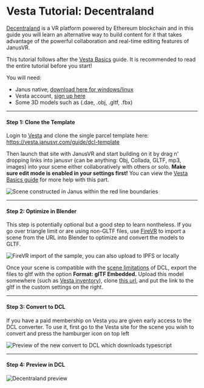 # Vesta Tutorial: Decentraland

[Decentraland](https://decentraland.org) is a VR platform powered by Ethereum blockchain and in this guide you will learn an alternative way to build content for it that takes advantage of the powerful collaboration and real-time editing features of JanusVR. 

This tutorial follows after the [Vesta Basics](https://github.com/madjin/janus-guide/blob/master/guide/tutorials/vestabasics.md) guide. It is recommended to read the entire tutorial before you start!

You will need:

- Janus native, [download here for windows/linux](http://janusvr.com/download.php)
- Vesta account, [sign up here](https://vesta.janusvr.com/plans)
- Some 3D models such as (.dae, .obj, .gltf, .fbx)

***

#### Step 1: Clone the Template

Login to [Vesta](https://vesta.janusvr.com) and clone the single parcel template here: <https://vesta.janusvr.com/guide/dcl-template> 

Then launch that site with JanusVR and start building on it by drag n' dropping links into janusvr (can be anything: Obj, Collada, GLTF, mp3, images) into your scene either collaboratively with others or solo. **Make sure edit mode is enabled in your settings first!** You can view the [Vesta Basics guide](https://github.com/madjin/janus-guide/blob/master/guide/tutorials/vestabasics.md) for more help with this part.

![Scene constructed in Janus within the red line boundaries](https://i.imgur.com/tWE8Pox.jpg)

***

#### Step 2: Optimize in Blender

This step is potentially optional but a good step to learn nontheless. If you go over triangle limit or are using non-GLTF files, use [FireVR](https://github.com/spyduck/firevr) to import a scene from the URL into Blender to optimize and convert the models to GLTF.

![FireVR import of the sample, you can also upload to IPFS or locally](https://i.imgur.com/J6kzPPI.jpg)

Once your scene is compatible with the [scene limitations](https://docs.decentraland.org/development-guide/scene-limitations/) of DCL, export the files to gltf with the option **Format: glTF Embedded.** Upload this model somewhere (such as [Vesta inventory](https://vesta.janusvr.com/my_files)), clone [this url](https://vesta.janusvr.com/bepis/dcl-parcel-viewer), and put the link to the gltf in the custom settings on the right.

***

#### Step 3: Convert to DCL

If you have a paid membership on Vesta you are given early access to the DCL converter. To use it, first go to the Vesta site for the scene you wish to convert and press the hamburger icon on top left 

![Preview of the new convert to DCL which downloads typescript](https://i.imgur.com/JABuSUn.jpg)

***

#### Step 4: Preview in DCL

![Decentraland preview](https://i.imgur.com/pwcBPk7.jpg)
